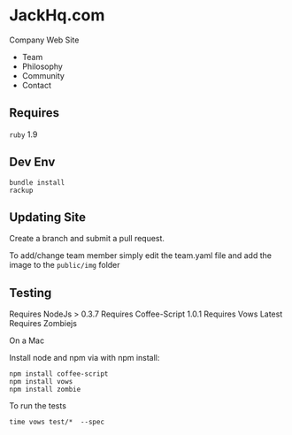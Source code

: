 # JackHq.com

Company Web Site

* Team
* Philosophy
* Community
* Contact

## Requires

`ruby` 1.9

## Dev Env

```
bundle install
rackup
```

## Updating Site

Create a branch and submit a pull request.

To add/change team member simply edit the team.yaml file and add the image to the `public/img` folder



## Testing

Requires NodeJs > 0.3.7
Requires Coffee-Script 1.0.1
Requires Vows Latest
Requires Zombiejs

On a Mac

Install node and npm via
with npm install:

    npm install coffee-script     
    npm install vows     
    npm install zombie     

To run the tests

    time vows test/*  --spec    



